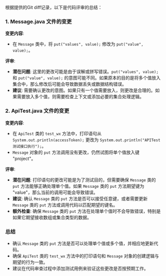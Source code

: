 根据提供的Git diff记录，以下是代码评审的总结：

### 1. Message.java 文件的变更

**变更内容**:
- 在 `Message` 类中，将 `put("values", value);` 修改为 `put("value", value);`。

**评审**:
- **潜在问题**: 这里的更改可能是由于误解或拼写错误。`put("values", value);` 和 `put("value", value);` 的意图可能不同。如果原本的目的是将多个值放入集合中，那么修改后可能会导致数据丢失或数据结构错误。
- **建议**: 需要确认更改的意图。如果只有一个值需要放入，则更改是合理的。如果需要放入多个值，则需要检查上下文或添加必要的集合处理逻辑。

### 2. ApiTest.java 文件的变更

**变更内容**:
- 在 `ApiTest` 类的 `test_wx` 方法中，打印语句从 `System.out.println(accessToken);` 更改为 `System.out.println("APITest测试接口执行");`。
- `Message` 对象的 `put` 方法调用没有更改，仍然试图将单个值放入键 "project"。

**评审**:
- **潜在问题**: 打印语句的更改可能是为了测试目的，但需要确保 `Message` 类的 `put` 方法能够正确处理单个值。如果 `Message` 类的 `put` 方法期望键为 "value"，那么当前的调用可能会导致错误。
- **建议**: 确认 `Message` 类的 `put` 方法是否可以接受任意键，或者需要更新 `Message` 类的 `put` 方法或调用代码以匹配期望的键名。
- **额外检查**: 确保 `Message` 类的 `put` 方法在处理单个值时不会导致错误，特别是如果它期望接收数组或集合类型的数据。

### 总结
- 确认 `Message` 类的 `put` 方法是否可以处理单个值或多个值，并相应地更新代码。
- 确保 `ApiTest` 类的 `test_wx` 方法中的打印语句和 `Message` 对象的创建逻辑与期望的行为一致。
- 建议在代码审查过程中添加测试用例来验证这些更改是否按预期工作。